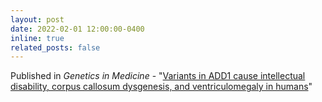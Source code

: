 ```yaml
---
layout: post
date: 2022-02-01 12:00:00-0400
inline: true
related_posts: false
---
```


Published in *Genetics in Medicine* - "[Variants in ADD1 cause intellectual disability, corpus callosum dysgenesis, and ventriculomegaly in humans](https://gimjournal.org/article/S1098-3600(21)04742-0)"